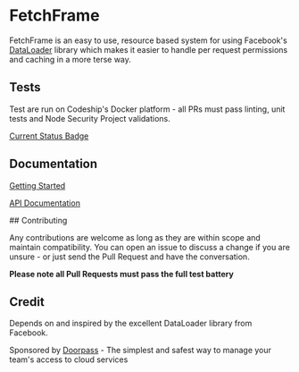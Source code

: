 # FetchFrame

FetchFrame is an easy to use, resource based system for using Facebook's [DataLoader](https://github.com/facebook/dataloader) library which makes it easier to handle per request permissions
and caching in a more terse way.

## Tests

Test are run on Codeship's Docker platform - all PRs must pass linting, unit tests and Node Security Project validations.

[Current Status Badge]()

## Documentation

[Getting Started](docs/getting_started.md)

[API Documentation](docs/API.md)

## Contributing

Any contributions are welcome as long as they are within scope and maintain compatibility. You can open an issue to discuss a change if you are unsure - or just send the Pull Request and have the conversation.

**Please note all Pull Requests must pass the full test battery**

## Credit

Depends on and inspired by the excellent DataLoader library from Facebook.

Sponsored by [Doorpass](https://doorpass.io) - The simplest and safest way to manage your team's access to cloud services
